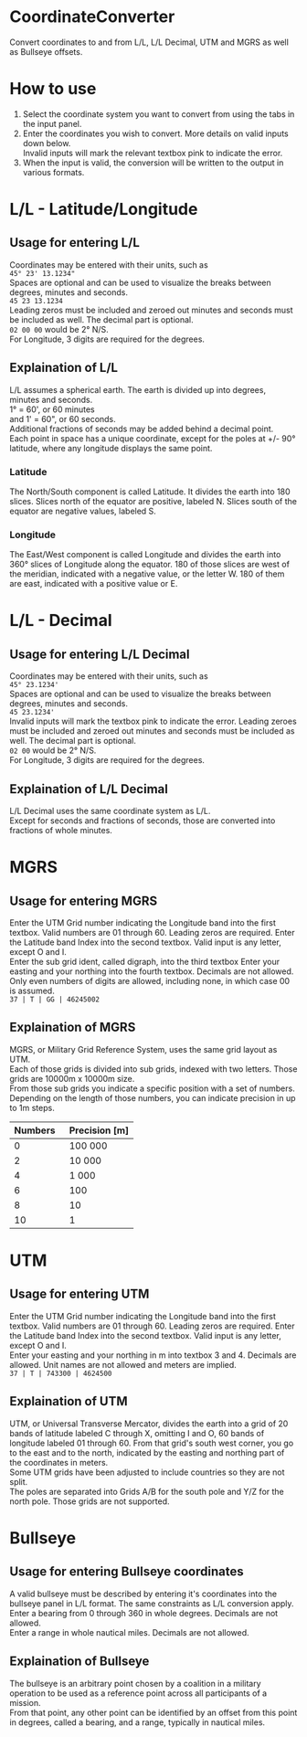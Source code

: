 # CoordinateConverter
Convert coordinates to and from L/L, L/L Decimal, UTM and MGRS as well as Bullseye offsets.

# How to use

1. Select the coordinate system you want to convert from using the tabs in the input panel.
2. Enter the coordinates you wish to convert. More details on valid inputs down below.  
Invalid inputs will mark the relevant textbox pink to indicate the error.
3. When the input is valid, the conversion will be written to the output in various formats.

# L/L - Latitude/Longitude

## Usage for entering L/L
Coordinates may be entered with their units, such as  
`45° 23' 13.1234"`  
Spaces are optional and can be used to visualize the breaks between degrees, minutes and seconds.  
`45 23 13.1234`  
Leading zeros must be included and zeroed out minutes and seconds must be included as well. The decimal part is optional.  
`02 00 00` would be 2° N/S.  
For Longitude, 3 digits are required for the degrees.

## Explaination of L/L
L/L assumes a spherical earth. The earth is divided up into degrees, minutes and seconds.  
1° = 60', or 60 minutes  
and 1' = 60", or 60 seconds.  
Additional fractions of seconds may be added behind a decimal point.  
Each point in space has a unique coordinate, except for the poles at +/- 90° latitude, where any longitude displays the same point.

### Latitude
The North/South component is called Latitude. It divides the earth into 180 slices.
Slices north of the equator are positive, labeled N. Slices south of the equator are negative values, labeled S.
### Longitude

The East/West component is called Longitude and divides the earth into 360° slices of Longitude along the equator.
180 of those slices are west of the meridian, indicated with a negative value, or the letter W.
180 of them are east, indicated with a positive value or E.

# L/L - Decimal

## Usage for entering L/L Decimal
Coordinates may be entered with their units, such as  
`45° 23.1234'`  
Spaces are optional and can be used to visualize the breaks between degrees, minutes and seconds.  
`45 23.1234'`  
Invalid inputs will mark the textbox pink to indicate the error.
Leading zeroes must be included and zeroed out minutes and seconds must be included as well. The decimal part is optional.  
`02 00` would be 2° N/S.  
For Longitude, 3 digits are required for the degrees.

## Explaination of L/L Decimal
L/L Decimal uses the same coordinate system as L/L.  
Except for seconds and fractions of seconds, those are converted into fractions of whole minutes.

# MGRS

## Usage for entering MGRS
Enter the UTM Grid number indicating the Longitude band into the first textbox. Valid numbers are 01 through 60. Leading zeros are required.
Enter the Latitude band Index into the second textbox. Valid input is any letter, except O and I.  
Enter the sub grid ident, called digraph, into the third textbox
Enter your easting and your northing into the fourth textbox. Decimals are not allowed. Only even numbers of digits are allowed, including none, in which case 00 is assumed.  
`37 | T | GG | 46245002`

## Explaination of MGRS
MGRS, or Military Grid Reference System, uses the same grid layout as UTM.  
Each of those grids is divided into sub grids, indexed with two letters. Those grids are 10000m x 10000m size.  
From those sub grids you indicate a specific position with a set of numbers. Depending on the length of those numbers, you can indicate precision in up to 1m steps.  

Numbers&nbsp;&nbsp; | Precision \[m\]
--------------------|----------------
0                   | 100 000
2                   |  10 000
4                   |   1 000
6                   |     100
8                   |      10
10                  |       1

# UTM

## Usage for entering UTM
Enter the UTM Grid number indicating the Longitude band into the first textbox. Valid numbers are 01 through 60. Leading zeros are required.
Enter the Latitude band Index into the second textbox. Valid input is any letter, except O and I.  
Enter your easting and your northing in m into textbox 3 and 4. Decimals are allowed. Unit names are not allowed and meters are implied.  
`37 | T | 743300 | 4624500`

## Explaination of UTM
UTM, or Universal Transverse Mercator, divides the earth into a grid of 20 bands of latitude labeled C through X, omitting I and O, 60 bands of longitude labeled 01 through 60. From that grid's south west corner, you go to the east and to the north, indicated by the easting and northing part of the coordinates in meters.  
Some UTM grids have been adjusted to include countries so they are not split.  
The poles are separated into Grids A/B for the south pole and Y/Z for the north pole. Those grids are not supported.

# Bullseye

## Usage for entering Bullseye coordinates
A valid bullseye must be described by entering it's coordinates into the bullseye panel in L/L format. The same constraints as L/L conversion apply.  
Enter a bearing from 0 through 360 in whole degrees. Decimals are not allowed.  
Enter a range in whole nautical miles. Decimals are not allowed.

## Explaination of Bullseye
The bullseye is an arbitrary point chosen by a coalition in a military operation to be used as a reference point across all participants of a mission.  
From that point, any other point can be identified by an offset from this point in degrees, called a bearing, and a range, typically in nautical miles.

